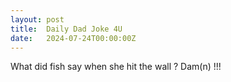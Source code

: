 ```yaml
---
layout: post
title:  Daily Dad Joke 4U
date:   2024-07-24T00:00:00Z
---
```

What did fish say when she hit the wall ? Dam(n) !!!

